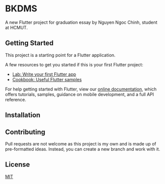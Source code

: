 # BKDMS

A new Flutter project for graduation essay by Nguyen Ngoc Chinh, student at HCMUT.

## Getting Started

This project is a starting point for a Flutter application.

A few resources to get you started if this is your first Flutter project:

- [Lab: Write your first Flutter app](https://flutter.dev/docs/get-started/codelab)
- [Cookbook: Useful Flutter samples](https://flutter.dev/docs/cookbook)

For help getting started with Flutter, view our
[online documentation](https://flutter.dev/docs), which offers tutorials,
samples, guidance on mobile development, and a full API reference.

## Installation

## Contributing
Pull requests are not welcome as this project is my own and is made up of pre-formatted ideas. 
Instead, you can create a new branch and work with it.

## License
[MIT](https://choosealicense.com/licenses/mit/)
